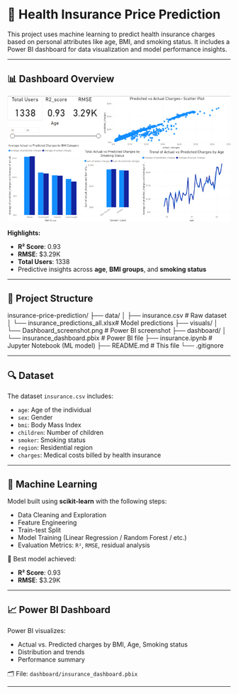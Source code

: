 # 🏥 Health Insurance Price Prediction

This project uses machine learning to predict health insurance charges based on personal attributes like age, BMI, and smoking status. It includes a Power BI dashboard for data visualization and model performance insights.

---

## 📊 Dashboard Overview

![Dashboard Screenshot](visuals/Dashboard_screenshot.png)

**Highlights:**
- **R² Score**: 0.93
- **RMSE**: $3.29K
- **Total Users**: 1338
- Predictive insights across **age**, **BMI groups**, and **smoking status**

---

## 📁 Project Structure

insurance-price-prediction/
├── data/
│ ├── insurance.csv # Raw dataset
│ └── insurance_predictions_all.xlsx# Model predictions
├── visuals/
│ └── Dashboard_screenshot.png # Power BI screenshot
├── dashboard/
│ └── insurance_dashboard.pbix # Power BI file
├── insurance.ipynb # Jupyter Notebook (ML model)
├── README.md # This file
└── .gitignore

---

## 🔍 Dataset

The dataset `insurance.csv` includes:
- `age`: Age of the individual
- `sex`: Gender
- `bmi`: Body Mass Index
- `children`: Number of children
- `smoker`: Smoking status
- `region`: Residential region
- `charges`: Medical costs billed by health insurance

---

## 🤖 Machine Learning

Model built using **scikit-learn** with the following steps:

- Data Cleaning and Exploration
- Feature Engineering
- Train-test Split
- Model Training (Linear Regression / Random Forest / etc.)
- Evaluation Metrics: `R²`, `RMSE`, residual analysis

📌 Best model achieved:
- **R² Score**: 0.93
- **RMSE**: \$3.29K

---

## 📈 Power BI Dashboard

Power BI visualizes:
- Actual vs. Predicted charges by BMI, Age, Smoking status
- Distribution and trends
- Performance summary

🗂 File: `dashboard/insurance_dashboard.pbix`

---
